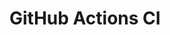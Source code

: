 # GitHub Actions CI














































































































































































































































